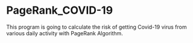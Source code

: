 # PageRank_COVID-19

This program is going to calculate the risk of getting Covid-19 virus from various daily activity with PageRank Algorithm.

